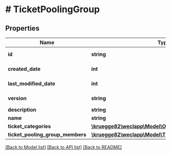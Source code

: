 # # TicketPoolingGroup

## Properties

Name | Type | Description | Notes
------------ | ------------- | ------------- | -------------
**id** | **string** |  | [optional] [readonly]
**created_date** | **int** |  | [optional] [readonly]
**last_modified_date** | **int** |  | [optional] [readonly]
**version** | **string** |  | [optional] [readonly]
**description** | **string** |  | [optional]
**name** | **string** |  | [optional]
**ticket_categories** | [**\kruegge82\weclapp\Model\OnlyId[]**](OnlyId.md) |  | [optional]
**ticket_pooling_group_members** | [**\kruegge82\weclapp\Model\TicketPoolingGroupMember[]**](TicketPoolingGroupMember.md) |  | [optional]

[[Back to Model list]](../../README.md#models) [[Back to API list]](../../README.md#endpoints) [[Back to README]](../../README.md)
